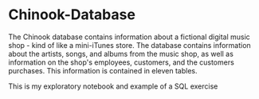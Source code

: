 # Chinook-Database

The Chinook database contains information about a fictional digital music shop - kind of like a mini-iTunes store. The database contains information about the artists, songs, and albums from the music shop, as well as information on the shop's employees, customers, and the customers purchases. This information is contained in eleven tables.

This is my exploratory notebook and example of a SQL exercise
